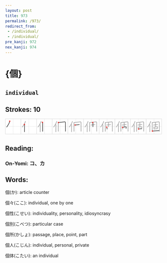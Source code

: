 ```yaml
---
layout: post
title: 973
permalink: /973/
redirect_from:
 - /individual/
 - /individual/
pre_kanji: 972
nex_kanji: 974
---
```


# {個}

## `individual`

## Strokes: 10

<div class="stroke"><img src="../images/E5808B.png" /></div>

## Reading:

### On-Yomi: コ、カ

## Words:

個(か): article counter

個々(ここ): individual, one by one

個性(こせい): individuality, personality, idiosyncrasy

個別(こべつ): particular case

個所(かしょ): passage, place, point, part

個人(こじん): individual, personal, private

個体(こたい): an individual

